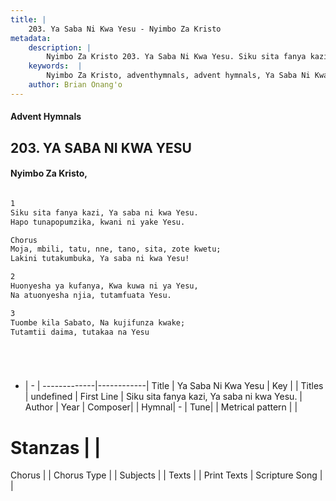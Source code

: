```yaml
---
title: |
    203. Ya Saba Ni Kwa Yesu - Nyimbo Za Kristo
metadata:
    description: |
        Nyimbo Za Kristo 203. Ya Saba Ni Kwa Yesu. Siku sita fanya kazi, Ya saba ni kwa Yesu.  Hapo tunapopumzika, kwani ni yake Yesu.  Chorus Moja, mbili, tatu, nne, tano, sita, zote kwetu;  Lakini tutakumbuka, Ya saba ni kwa Yesu!  
    keywords:  |
        Nyimbo Za Kristo, adventhymnals, advent hymnals, Ya Saba Ni Kwa Yesu, Siku sita fanya kazi, Ya saba ni kwa Yesu. . 
    author: Brian Onang'o
---
```


#### Advent Hymnals
## 203. YA SABA NI KWA YESU
####  Nyimbo Za Kristo,

```txt

1
Siku sita fanya kazi, Ya saba ni kwa Yesu. 
Hapo tunapopumzika, kwani ni yake Yesu.

Chorus
Moja, mbili, tatu, nne, tano, sita, zote kwetu; 
Lakini tutakumbuka, Ya saba ni kwa Yesu!

2
Huonyesha ya kufanya, Kwa kuwa ni ya Yesu, 
Na atuonyesha njia, tutamfuata Yesu.

3
Tuombe kila Sabato, Na kujifunza kwake; 
Tutamtii daima, tutakaa na Yesu






```

- |   -  |
-------------|------------|
Title | Ya Saba Ni Kwa Yesu |
Key |  |
Titles | undefined |
First Line | Siku sita fanya kazi, Ya saba ni kwa Yesu.  |
Author | 
Year | 
Composer| |
Hymnal|  - |
Tune|  |
Metrical pattern | |
# Stanzas |  |
Chorus |  |
Chorus Type |  |
Subjects | |
Texts |  |
Print Texts | 
Scripture Song |  |
    

